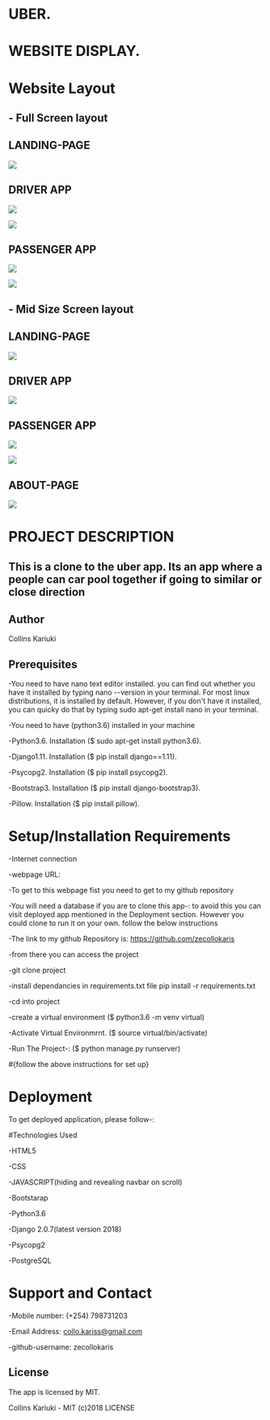 

#                                                       UBER.


#                                                  WEBSITE DISPLAY.
# Website Layout


## - Full Screen layout


##      LANDING-PAGE
![](spec.md/Disp1.png)



##        DRIVER APP
![](spec.md/Disp3.png)

![](spec.md/Disp5.png)



##     PASSENGER APP
![](spec.md/Disp6.png)

![](spec.md/Disp8.png)





## - Mid Size Screen layout

##      LANDING-PAGE
![](spec.md/Disp2.png)



##        DRIVER APP
![](spec.md/Disp4.png)



##     PASSENGER APP
![](spec.md/Disp9.png)

![](spec.md/Disp10.png)



##      ABOUT-PAGE
![](spec.md/about.png)



#  PROJECT DESCRIPTION

##  This is a clone to the uber app. Its an app where a people can car pool together if going to similar or close direction


## Author
Collins Kariuki


## Prerequisites
-You need to have nano text editor installed. you can find out whether you have it installed by typing nano --version in your terminal. For most linux distributions, it is installed by default. However, if you don't have it installed, you can quicky do that by typing sudo apt-get install nano in your terminal.

-You need to have (python3.6) installed in your machine

-Python3.6. Installation ($ sudo apt-get install python3.6).

-Django1.11. Installation ($ pip install django==1.11).

-Psycopg2. Installation ($ pip install psycopg2).

-Bootstrap3. Installation ($ pip install django-bootstrap3).

-Pillow. Installation ($ pip install pillow).


# Setup/Installation Requirements

-Internet connection

-webpage URL:

-To get to this webpage fist you need to get to my github repository

-You will need a database if you are to clone this app-: to avoid this you can visit deployed app mentioned in the Deployment section. 
However you could clone to run it on your own. follow the below instructions

-The link to my github Repository is: https://github.com/zecollokaris

-from there you can access the project

-git clone project

-install dependancies in requirements.txt file pip install -r requirements.txt

-cd into project

-create a virtual environment ($ python3.6 -m venv virtual)

-Activate Virtual Environmrnt. ($ source virtual/bin/activate)

-Run The Project-: ($ python manage.py runserver)

#{follow the above instructions for set up}


# Deployment

To get deployed application, please follow-:


#Technologies Used

-HTML5

-CSS

-JAVASCRIPT(hiding and revealing navbar on scroll)

-Bootstarap

-Python3.6

-Django 2.0.7(latest version 2018)

-Psycopg2

-PostgreSQL


# Support and Contact

-Mobile number: (+254) 798731203

-Email Address: collo.kariss@gmail.com

-github-username: zecollokaris

## License
The app is licensed by MIT.

Collins Kariuki - MIT (c)2018 LICENSE